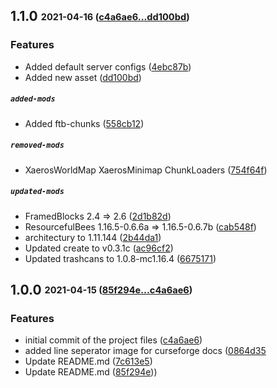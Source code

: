 ## **1.1.0** <sub><sup>2021-04-16 ([c4a6ae6...dd100bd](https://github.com/ACCOUNT/REPOSITORY/compare/c4a6ae6...dd100bd?diff=split))</sup></sub>

### Features

*  Added default server configs ([4ebc87b](https://github.com/ACCOUNT/REPOSITORY/commit/4ebc87b))
*  Added new asset ([dd100bd](https://github.com/ACCOUNT/REPOSITORY/commit/dd100bd))

##### `added-mods`
*  Added ftb\-chunks ([558cb12](https://github.com/ACCOUNT/REPOSITORY/commit/558cb12))

##### `removed-mods`
*  XaerosWorldMap XaerosMinimap ChunkLoaders ([754f64f](https://github.com/ACCOUNT/REPOSITORY/commit/754f64f))

##### `updated-mods`
*  FramedBlocks 2\.4 =\> 2\.6 ([2d1b82d](https://github.com/ACCOUNT/REPOSITORY/commit/2d1b82d))
*  ResourcefulBees 1\.16\.5\-0\.6\.6a =\> 1\.16\.5\-0\.6\.7b ([cab548f](https://github.com/ACCOUNT/REPOSITORY/commit/cab548f))
*  architectury to 1\.11\.144 ([2b44da1](https://github.com/ACCOUNT/REPOSITORY/commit/2b44da1))
*  Updated create to v0\.3\.1c ([ac96cf2](https://github.com/ACCOUNT/REPOSITORY/commit/ac96cf2))
*  Updated trashcans to 1\.0\.8\-mc1\.16\.4 ([6675171](https://github.com/ACCOUNT/REPOSITORY/commit/6675171))


## **1.0.0** <sub><sup>2021-04-15 ([85f294e...c4a6ae6](https://github.com/ACCOUNT/REPOSITORY/compare/c4a6ae6...85f294e?diff=split))</sup></sub>


### Features

*  initial commit of the project files ([c4a6ae6](https://github.com/ACCOUNT/REPOSITORY/commit/c4a6ae6))
*  added line seperator image for curseforge docs ([0864d35](https://github.com/ACCOUNT/REPOSITORY/commit/0864d35)
*  Update README\.md ([7c613e5](https://github.com/ACCOUNT/REPOSITORY/commit/7c613e5))
*  Update README\.md ([85f294e](https://github.com/ACCOUNT/REPOSITORY/commit/85f294e)))